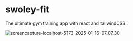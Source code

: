 # swoley-fit
The ultimate gym training app with react and tailwindCSS :

![screencapture-localhost-5173-2025-01-16-07_07_30](https://github.com/user-attachments/assets/62f6779b-b591-498e-b348-baf6ac69c1f6)
